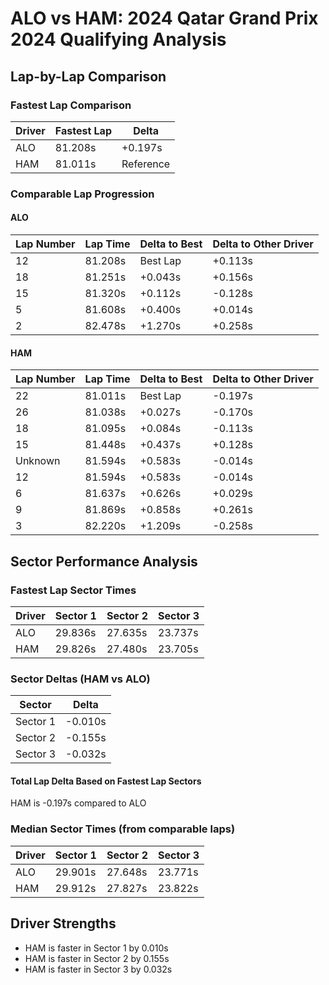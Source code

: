 # ALO vs HAM: 2024 Qatar Grand Prix 2024 Qualifying Analysis

## Lap-by-Lap Comparison

### Fastest Lap Comparison
|Driver|Fastest Lap|Delta|
|------|-----------|-----|
|ALO|81.208s|+0.197s|
|HAM|81.011s|Reference|

### Comparable Lap Progression

#### ALO
|Lap Number|Lap Time|Delta to Best|Delta to Other Driver|
|----------|--------|-------------|-------------------|
|12|81.208s|Best Lap|+0.113s|
|18|81.251s|+0.043s|+0.156s|
|15|81.320s|+0.112s|-0.128s|
|5|81.608s|+0.400s|+0.014s|
|2|82.478s|+1.270s|+0.258s|

#### HAM
|Lap Number|Lap Time|Delta to Best|Delta to Other Driver|
|----------|--------|-------------|-------------------|
|22|81.011s|Best Lap|-0.197s|
|26|81.038s|+0.027s|-0.170s|
|18|81.095s|+0.084s|-0.113s|
|15|81.448s|+0.437s|+0.128s|
|Unknown|81.594s|+0.583s|-0.014s|
|12|81.594s|+0.583s|-0.014s|
|6|81.637s|+0.626s|+0.029s|
|9|81.869s|+0.858s|+0.261s|
|3|82.220s|+1.209s|-0.258s|

## Sector Performance Analysis

### Fastest Lap Sector Times
|Driver|Sector 1|Sector 2|Sector 3|
|------|--------|--------|--------|
|ALO|29.836s|27.635s|23.737s|
|HAM|29.826s|27.480s|23.705s|

### Sector Deltas (HAM vs ALO)
|Sector|Delta|
|------|-----|
|Sector 1|-0.010s|
|Sector 2|-0.155s|
|Sector 3|-0.032s|

#### Total Lap Delta Based on Fastest Lap Sectors
HAM is -0.197s compared to ALO

### Median Sector Times (from comparable laps)
|Driver|Sector 1|Sector 2|Sector 3|
|------|--------|--------|--------|
|ALO|29.901s|27.648s|23.771s|
|HAM|29.912s|27.827s|23.822s|

## Driver Strengths
- HAM is faster in Sector 1 by 0.010s
- HAM is faster in Sector 2 by 0.155s
- HAM is faster in Sector 3 by 0.032s